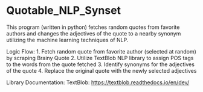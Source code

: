 # Quotable_NLP_Synset

This program (written in python) fetches random quotes from favorite authors and changes the adjectives of the quote to a nearby synonym utilizing the machine learning techniques of NLP.

Logic Flow: 
    1. Fetch random quote from favorite author (selected at random) by scraping Brainy Quote
    2. Utilize TextBlob NLP library to assign POS tags to the words from the quote fetched
    3. Identify synonyms for the adjectives of the quote
    4. Replace the original quote with the newly selected adjectives

Library Documentation: 
    TextBlob: https://textblob.readthedocs.io/en/dev/
